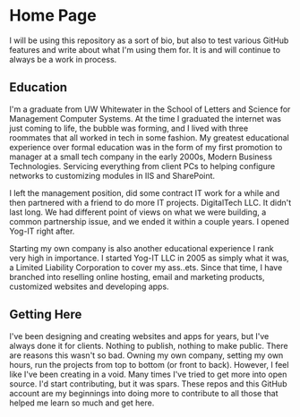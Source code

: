 # Home Page
I will be using this repository as a sort of bio, but also to test various GitHub features and write about what I'm using them for.  It is and will continue to always be a work in process.  

## Education
I'm a graduate from UW Whitewater in the School of Letters and Science for Management Computer Systems.  At the time I graduated the internet was just coming to life, the bubble was forming, and I lived with three roommates that all worked in tech in some fashion. My greatest educational experience over formal education was in the form of my first promotion to manager at a small tech company in the early 2000s, Modern Business Technologies. Servicing everything from client PCs to helping configure networks to customizing modules in IIS and SharePoint. 

I left the management position, did some contract IT work for a while and then partnered with a friend to do more IT projects. DigitalTech LLC.  It didn't last long.  We had different point of views on what we were building, a common partnership issue, and we ended it within a couple years.  I opened Yog-IT right after. 

Starting my own company is also another educational experience I rank very high in importance.  I started Yog-IT LLC in 2005 as simply what it was, a Limited Liability Corporation to cover my ass..ets. Since that time, I have branched into reselling online hosting, email and marketing products, customized websites and developing apps.  

## Getting Here
I've been designing and creating websites and apps for years, but I've always done it for clients.  Nothing to publish, nothing to make public.  There are reasons this wasn't so bad. Owning my own company, setting my own hours, run the projects from top to bottom (or front to back).  However, I feel like I've been creating in a void. Many times I've tried to get more into open source. I'd start contributing, but it was spars. These repos and this GitHub account are my beginnings into doing more to contribute to all those that helped me learn so much and get here.


